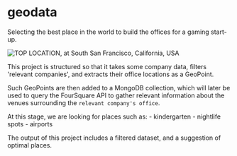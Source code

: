 # geodata
Selecting the best place in the world to build the offices for a gaming start-up.

![TOP LOCATION, at South San Francisco, California, USA]('OUTPUT/top_location.png')

This project is structured so that it takes some company data, filters 'relevant companies', and extracts their office locations as a GeoPoint.

Such GeoPoints are then added to a MongoDB collection, which will later be used to query the FourSquare API to gather relevant information about the venues surrounding the `relevant company's office`. 

At this stage, we are looking for places such as:
    - kindergarten
    - nightlife spots
    - airports

The output of this project includes a filtered dataset, and a suggestion of optimal places.
